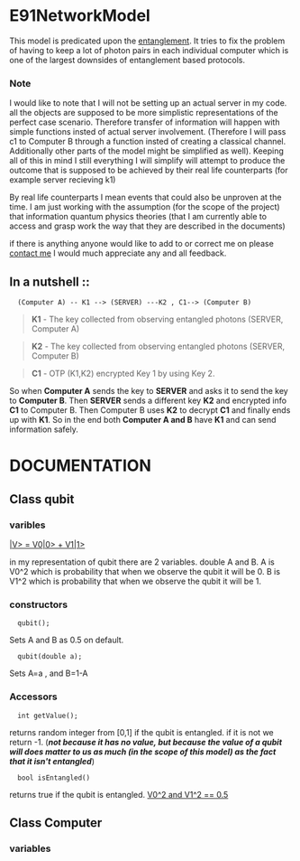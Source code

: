 # E91NetworkModel

  This model is predicated upon the [entanglement](https://en.wikipedia.org/wiki/Quantum_entanglement). It tries to fix the problem of having to keep a lot of photon pairs in each individual computer which is one of the largest downsides of entanglement based protocols.
  
  ### Note
  I would like to note that I will not be setting up an actual server in my code. all the objects are supposed to be more simplistic representations of the perfect case scenario. Therefore transfer of information will happen with simple functions insted of actual server involvement. (Therefore I will pass c1 to Computer B through a function insted of creating a classical channel. Additionally other parts of the model might be simplified as well). Keeping all of this in mind I still everything I will simplify will attempt to produce the outcome that is supposed to be achieved by their real life counterparts (for example server recieving k1)
  
  By real life counterparts I mean events that could also be unproven at the time. I am just working  with the assumption (for the scope of the project) that information quantum physics theories (that I am currently able to access and grasp work the way that they are described in the documents)
  
  if there is anything anyone would like to add to or correct me on please [contact me](sandro.lomadze-gabiani@americanhighschool.ge) I would much appreciate any and all feedback.
##  In a nutshell ::
  
  
      (Computer A) -- K1 --> (SERVER) ---K2 , C1--> (Computer B)
  
  
  >**K1** - The key collected from observing entangled photons (SERVER, Computer A)
  
  >**K2** - The key collected from observing entangled photons (SERVER, Computer B)
  
  >**C1** - OTP (K1,K2) encrypted Key 1 by using Key 2.

  So when **Computer A** sends the key to **SERVER** and asks it to send the key to **Computer B**. Then **SERVER** sends a different key **K2** and encrypted info **C1** to Computer B. Then Computer B uses **K2** to decrypt **C1** and finally ends up with **K1**. So in the end both **Computer A and B** have **K1** and can send information safely.


# DOCUMENTATION

## Class qubit

### varibles

[|V> = V0|0> + V1|1>](https://en.wikipedia.org/wiki/Qubit)

in my representation of qubit there are 2 variables. double A and B.
A is V0^2 which is probability that when we observe the qubit it will be 0.
B is V1^2 which is probability that when we observe the qubit it will be 1.
  
### constructors

      qubit();
 Sets A and B as 0.5 on default.
        
      qubit(double a);
 Sets A=a , and B=1-A
 
 ### Accessors
 
      int getValue();
  returns random integer from [0,1] if the qubit is entangled. if it is not we return -1. (**_not because it has no value, but because the value of a qubit will does matter to us as much (in the scope of this model) as the fact that it isn't entangled_**)

      bool isEntangled()
returns true if the qubit is entangled. [V0^2 and V1^2 == 0.5](https://en.wikipedia.org/wiki/Quantum_entanglement)

## Class Computer

### variables
